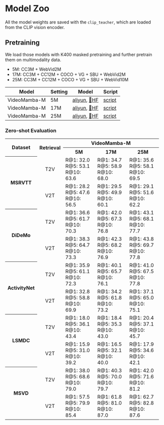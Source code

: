 # Model Zoo

All the model weights are saved with the `clip_teacher`, which are loaded from the CLIP vision encoder.

## Pretraining

We load those models with K400 masked pretraining and further pretrain them on multimodality data.

- 5M: CC3M + WebVid2M
- 17M: CC3M + CC12M + COCO + VG + SBU + WebVid2M
- 25M: CC3M + CC12M + COCO + VG + SBU + WebVid10M

| Model    | Setting     | Model  | Script  |
| -------- | ----------- | ------ | ------- |
| VideoMamba-M | 5M          |  [aliyun](https://pjlab-gvm-data.oss-cn-shanghai.aliyuncs.com/videomamba/videomamba_m16_5M_f8_res224.pth), [:hugs:HF](https://huggingface.co/OpenGVLab/VideoMamba/blob/main/videomamba_m16_5M_f8_res224.pth) | [script](./exp_pt/videomamba_middle_5m/run.sh)  |
| VideoMamba-M | 17M          |  [aliyun](https://pjlab-gvm-data.oss-cn-shanghai.aliyuncs.com/videomamba/videomamba_m16_17M_f8_res224.pth), [:hugs:HF](https://huggingface.co/OpenGVLab/VideoMamba/blob/main/videomamba_m16_17M_f8_res224.pth) | [script](./exp_pt/videomamba_middle_17m/run.sh)  |
| VideoMamba-M | 25M          |  [aliyun](https://pjlab-gvm-data.oss-cn-shanghai.aliyuncs.com/videomamba/videomamba_m16_25M_f8_res224.pth), [:hugs:HF](https://huggingface.co/OpenGVLab/VideoMamba/blob/main/videomamba_m16_25M_f8_res224.pth) | [script](./exp_pt/videomamba_middle_25m/run.sh)  |


### Zero-shot Evaluation

<div align="left">
<table width="100%">
    <tr align="center">
        <th rowspan="2">Dataset</th><th rowspan="2">Retrieval</th><th colspan="3">VideoMamba-M</th>
    </tr>
    <tr align="center">
        <th>5M</th><th>17M</th><th>25M</th>
    </tr>
    <tr align="center">
        <th rowspan="2">MSRVTT</th>
        <td>T2V</td>
        <td align='left'>R@1: 32.0<br>R@5: 53.1<br>R@10: 63.6<br></td>
		<td align='left'>R@1: 34.7<br>R@5: 58.9<br>R@10: 68.0<br></td>
		<td align='left'>R@1: 35.6<br>R@5: 58.1<br>R@10: 69.5<br></td>
    </tr>
    <tr align="center">
        <td>V2T</td>
        <td align='left'>R@1: 28.2<br>R@5: 47.6<br>R@10: 56.5<br></td>
		<td align='left'>R@1: 29.5<br>R@5: 49.9<br>R@10: 60.1<br></td>
		<td align='left'>R@1: 29.1<br>R@5: 51.6<br>R@10: 62.2<br></td>
    </tr>
    <tr align="center">
        <th rowspan="2">DiDeMo</th>
        <td>T2V</td>
       <td align='left'>R@1: 36.6<br>R@5: 61.7<br>R@10: 70.3<br></td>
		<td align='left'>R@1: 42.0<br>R@5: 67.3<br>R@10: 76.8<br></td>
		<td align='left'>R@1: 43.1<br>R@5: 68.1<br>R@10: 77.7<br></td>
    </tr>
    <tr align="center">
        <td>V2T</td>
        <td align='left'>R@1: 38.3<br>R@5: 64.7<br>R@10: 73.3<br></td>
		<td align='left'>R@1: 42.3<br>R@5: 68.2<br>R@10: 76.9<br></td>
		<td align='left'>R@1: 43.8<br>R@5: 69.7<br>R@10: 77.8<br></td>
    </tr>
    <tr align="center">
        <th rowspan="2">ActivityNet</th>
        <td>T2V</td>
        <td align='left'>R@1: 35.9<br>R@5: 61.1<br>R@10: 72.3<br></td>
		<td align='left'>R@1: 40.1<br>R@5: 65.7<br>R@10: 76.1<br></td>
		<td align='left'>R@1: 41.0<br>R@5: 67.5<br>R@10: 77.8<br></td>
    </tr>
    <tr align="center">
        <td>V2T</td>
        <td align='left'>R@1: 32.8<br>R@5: 58.8<br>R@10: 69.9<br></td>
		<td align='left'>R@1: 34.2<br>R@5: 61.8<br>R@10: 73.2<br></td>
		<td align='left'>R@1: 37.1<br>R@5: 65.0<br>R@10: 75.1<br></td>
    </tr>
    <tr align="center">
        <th rowspan="2">LSMDC</th>
        <td>T2V</td>
        <td align='left'>R@1: 18.0<br>R@5: 36.1<br>R@10: 43.4<br></td>
		<td align='left'>R@1: 18.4<br>R@5: 35.3<br>R@10: 43.0<br></td>
		<td align='left'>R@1: 20.4<br>R@5: 37.1<br>R@10: 45.7<br></td>
    </tr>
    <tr align="center">
        <td>V2T</td>
        <td align='left'>R@1: 15.9<br>R@5: 31.0<br>R@10: 39.2<br></td>
		<td align='left'>R@1: 16.5<br>R@5: 32.1<br>R@10: 40.0<br></td>
		<td align='left'>R@1: 17.9<br>R@5: 34.6<br>R@10: 42.1<br></td>
    </tr>
    <tr align="center">
        <th rowspan="2">MSVD</th>
        <td>T2V</td>
        <td align='left'>R@1: 38.0<br>R@5: 68.6<br>R@10: 79.0<br></td>
		<td align='left'>R@1: 40.3<br>R@5: 70.0<br>R@10: 79.7<br></td>
		<td align='left'>R@1: 42.0<br>R@5: 71.6<br>R@10: 81.2<br></td>
    </tr>
    <tr align="center">
        <td>V2T</td>
        <td align='left'>R@1: 57.5<br>R@5: 79.9<br>R@10: 85.4<br></td>
		<td align='left'>R@1: 61.8<br>R@5: 81.0<br>R@10: 87.0<br></td>
		<td align='left'>R@1: 62.7<br>R@5: 82.8<br>R@10: 87.6<br></td>
    </tr>
</table>
<br>
</div>
